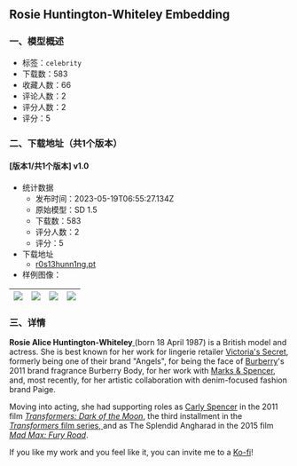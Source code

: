 ## Rosie Huntington-Whiteley Embedding
### 一、模型概述

- 标签：`celebrity`
- 下载数：583
- 收藏人数：66
- 评论人数：2
- 评分人数：2
- 评分：5

### 二、下载地址（共1个版本）

#### [版本1/共1个版本] v1.0

- 统计数据
  - 发布时间：2023-05-19T06:55:27.134Z
  - 原始模型：SD 1.5
  - 下载数：583
  - 评分人数：2
  - 评分：5
- 下载地址
  - [r0s13hunn1ng.pt](https://civitai.com/api/download/models/74689)
- 样例图像：

| <img src="https://image.civitai.com/xG1nkqKTMzGDvpLrqFT7WA/05ab9f5c-4079-447a-97cf-9e735c4e8f70/width=450/834579.jpeg" /> | <img src="https://image.civitai.com/xG1nkqKTMzGDvpLrqFT7WA/7f87127c-4991-4123-a1cf-2bb493e54098/width=450/834580.jpeg" /> | <img src="https://image.civitai.com/xG1nkqKTMzGDvpLrqFT7WA/fe190389-b3b7-472d-bd69-ea13f850282c/width=450/834589.jpeg" /> | <img src="https://image.civitai.com/xG1nkqKTMzGDvpLrqFT7WA/850a9134-269f-4e9b-aa62-a2ede127df29/width=450/834606.jpeg" /> |
| ---- | ---- | ---- | ---- |


### 三、详情
<p><strong>Rosie Alice Huntington-Whiteley</strong><a target="_blank" rel="ugc" href="https://en.wikipedia.org/wiki/Rosie_Huntington-Whiteley#cite_note-GQ_UK-2"> </a>(born 18 April 1987) is a British model and actress. She is best known for her work for lingerie retailer <a target="_blank" rel="ugc" href="https://en.wikipedia.org/wiki/Victoria%27s_Secret">Victoria's Secret</a>, formerly being one of their brand "Angels", for being the face of <a target="_blank" rel="ugc" href="https://en.wikipedia.org/wiki/Burberry">Burberry</a>'s 2011 brand fragrance Burberry Body, for her work with <a target="_blank" rel="ugc" href="https://en.wikipedia.org/wiki/Marks_%26_Spencer">Marks &amp; Spencer</a>, and, most recently, for her artistic collaboration with denim-focused fashion brand Paige.</p><p>Moving into acting, she had supporting roles as <a target="_blank" rel="ugc" href="https://en.wikipedia.org/wiki/List_of_Transformers_film_series_cast_and_characters#Carly_Spencer">Carly Spencer</a> in the 2011 film <a target="_blank" rel="ugc" href="https://en.wikipedia.org/wiki/Transformers:_Dark_of_the_Moon"><em>Transformers: Dark of the Moon</em></a>, the third installment in the <a target="_blank" rel="ugc" href="https://en.wikipedia.org/wiki/Transformers_(film_series)"><em>Transformers</em> film series</a>,<a target="_blank" rel="ugc" href="https://en.wikipedia.org/wiki/Rosie_Huntington-Whiteley#cite_note-Transformers3-5"> </a>and as The Splendid Angharad in the 2015 film <a target="_blank" rel="ugc" href="https://en.wikipedia.org/wiki/Mad_Max:_Fury_Road"><em>Mad Max: Fury Road</em></a>.</p><p></p><p>If you like my work and you feel like it, you can invite me to a <a rel="ugc" href="https://ko-fi.com/sstylerdurden">Ko-fi</a>!</p>
